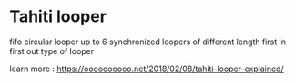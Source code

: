 # Tahiti looper

fifo circular looper
up to 6 synchronized loopers of different length
first in first out type of looper

learn more : https://oooooooooo.net/2018/02/08/tahiti-looper-explained/



